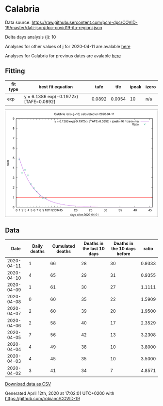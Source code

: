 # Calabria

Data source: https://raw.githubusercontent.com/pcm-dpc/COVID-19/master/dati-json/dpc-covid19-ita-regioni.json

Delta days analysis (j): 10

Analyses for other values of j for 2020-04-11 are avalable [here](../2020-04-11/README.md)

Analyses for Calabria for previous dates are avalable [here](../README.md)

## Fitting 
|fit type|best fit equation|tafe|tfe|ipeak|izero|
|-------|-----|--------|------|---|---|
|exp|y = 6.1386 exp(-0.1972x)  [TAFE=0.0892]|0.0892|0.0054|10|n/a|

![Plot](COVID-19_calabria_j10_2020-04-11.png)

## Data
|Date|Daily deaths|Cumulated deaths|Deaths in the last 10 days|Deaths in the 10 days before|ratio|
|----|----------|-----------|-------|--------------------|-----|
|2020-04-11|1|66|28|30|0.9333|
|2020-04-10|4|65|29|31|0.9355|
|2020-04-09|1|61|30|27|1.1111|
|2020-04-08|0|60|35|22|1.5909|
|2020-04-07|2|60|39|20|1.9500|
|2020-04-06|2|58|40|17|2.3529|
|2020-04-05|7|56|42|13|3.2308|
|2020-04-04|4|49|38|10|3.8000|
|2020-04-03|4|45|35|10|3.5000|
|2020-04-02|3|41|34|7|4.8571|

[Download data as CSV](COVID-19_calabria_j10_2020-04-11.csv)

Generated April 12th, 2020 at 17:02:01 UTC+0200 with https://github.com/robianc/COVID-19
